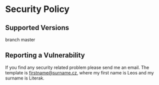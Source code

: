 # Security Policy

## Supported Versions

branch master

## Reporting a Vulnerability

If you find any security related problem please send me an email. The template is firstname@surname.cz, 
where my first name is Leos and my surname is Literak.
